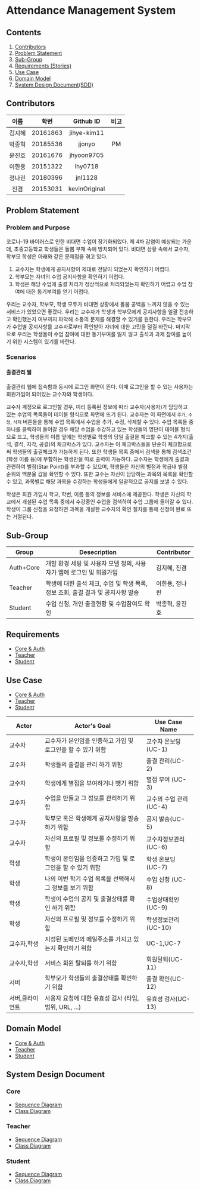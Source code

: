 # Attendance Management System
## Contents
1. [Contributors](#Contributors)
2. [Problem Statement](#Problem-Statement)
3. [Sub-Group](#Sub-Group)
4. [Requirements (Stories)](#Requirements)
5. [Use Case](#Use-Case)
6. [Domain Model](#Domain-Model)
7. [System Design Document(SDD)](#System-Design-Document)
## Contributors

|  이름  |   학번   |   Github ID   | 비고 |
| :----: | :------: | :-----------: | :--: |
| 김지혜 | 20161863 |  jihye-kim11  |
| 박종혁 | 20185536 |    jjonyo     |  PM  |
| 윤진호 | 20161676 |  jhyoon9705   |
| 이한용 | 20151322 |    lhy0718    |
| 정나린 | 20180396 |    jnl1128    |
|  진겸  | 20153031 | kevinOriginal |

## Problem Statement

### Problem and Purpose

코로나-19 바이러스로 인한 비대면 수업이 장기화되었다. 제 4차 감염이 예상되는 가운데, 초중고등학교 학생들은 돌봄 부재 속에 방치되어 있다. 비대면 상황 속에서 교수자, 학부모 학생은 아래와 같은 문제점을 겪고 있다.

1. 교수자는 학생에게 공지사항이 제대로 전달이 되었는지 확인하기 어렵다.
1. 학부모는 자녀의 수업 공지사항을 확인하기 어렵다.
1. 학생은 해당 수업에 출결 처리가 정상적으로 처리되었는지 확인하기 어렵고 수업 참여에 대한 동기부여를 얻기 어렵다.

우리는 교수자, 학부모, 학생 모두가 비대면 상황에서 돌봄 공백을 느끼지 않을 수 있는 서비스가 있었으면 좋겠다. 우리는 교수자가 학생과 학부모에게 공지사항을 일괄 전송하고 확인했는지 여부까지 파악해 소통의 문제를 해결할 수 있기를 원한다. 우리는 학부모가 수업별 공지사항를 교수자로부터 확인받아 자녀에 대한 고민을 덜길 바란다. 마지막으로 우리는 학생들이 수업 참여에 대한 동기부여를 잃지 않고 출석과 과제 참여를 높이기 위한 시스템이 있기를 바란다.

### Scenarios

#### 출결관리 웹

출결관리 웹에 접속함과 동시에 로그인 화면이 뜬다. 이때 로그인을 할 수 있는 사용자는 회원가입이 되어있는 교수자와 학생이다.

교수자 계정으로 로그인할 경우, 미리 등록된 정보에 따라 교수자(사용자)가 담당하고 있는 수업의 목록들이 테이블 형식으로 화면에 뜨기 된다. 교수자는 이 화면에서 `추가`, `수정`, `삭제` 버튼들을 통해 수업 목록에서 수업을 추가, 수정, 삭제할 수 있다. 수업 목록들 중 하나를 클릭하여 들어갈 경우 해당 수업을 수강하고 있는 학생들의 명단이 테이블 형식으로 뜨고, 학생들의 이름 옆에는 학생별로 학생의 당일 출결을 체크할 수 있는 4가지(출석, 결석, 지각, 공결)의 체크박스가 있다. 교수자는 이 체크박스들을 단순히 체크함으로써 학생들의 출결체크가 가능하게 된다.  또한 학생들 목록 중에서 검색을 통해 검색조건(학생 이름 등)에 부합하는 학생만을 따로 출력이 가능하다. 교수자는 학생에게 출결과 관련하여 별점(Star Point)를 부과할 수 있으며, 학생들은 자신의 별점과 학급내 별점 순위의 백분율 값을 확인할 수 있다. 또한 교수는 자신이 담당하는 과목의 목록을 확인할 수 있고, 과목별로 해당 과목을 수강하는 학생들에게 일괄적으로 공지를 보낼 수 있다.

학생은 회원 가입시 학교, 학번, 이름 등의 정보를 서비스에 제공한다. 학생은 자신의 학교에서 개설된 수업 목록 중에서 수강중인 수업을 검색하여 수업 그룹에 들어갈 수 있다. 학생이 그룹 신청을 요청하면 과목을 개설한 교수자의 확인 절차를 통해 신청이 완료 또는 거절된다.

## Sub-Group

| Group     | Desecription                                                                    | Contributor    |
| --------- | ------------------------------------------------------------------------------- | -------------- |
| Auth+Core | 개발 환경 세팅 및 사용자 모델 정의, 사용자가 앱에 로그인 및 회원가입            | 김지혜, 진겸   |
| Teacher   | 학생에 대한 출석 체크, 수업 및 학생 목록, 정보 조회, 출결 결과 및 공지사항 발송 | 이한용, 정나린 |
| Student   | 수업 신청, 개인 출결현황 및 수업참여도 확인                                     | 박종혁, 윤진호 |

## Requirements

- [Core & Auth](/docs/Core/Requirements.md)
- [Teacher](/docs/Teacher/Requirements.md)
- [Student](/docs/Student/Requirements.md)

## Use Case

- [Core & Auth](/docs/Core/UseCases.md)
- [Teacher](/docs/Teacher/UseCases.md)
- [Student](/docs/Student/Usecases.md)

Actor | Actor's Goal | Use Case Name
-|-|-
교수자 | 교수자가 본인임을 인증하고 가입 및 로그인을 할 수 있기 위함 | 교수자 온보딩 (UC-1)
교수자 | 학생들의 출결을 관리 하기 위함 | 출결 관리(UC-2)
교수자 | 학생에게 별점을 부여하거나 뺏기 위함 | 별점 부여 (UC-3)
교수자 | 수업을 만들고 그 정보를 관리하기 위함 | 교수의 수업 관리 (UC-4)
교수자 | 학부모 혹은 학생에게 공지사항을 발송하기 위함 | 공지 발송(UC-5)
교수자 | 자신의 프로필 및 정보를 수정하기 위함 | 교수자정보관리(UC-6)
학생 | 학생이 본인임을 인증하고 가입 및 로그인을 할 수 있기 위함 | 학생 온보딩 (UC-7)
학생 | 나의 이번 학기 수업 목록을 선택해서 그 정보를 보기 위함 | 수업 신청 (UC-8)
학생 | 학생이 수업의 공지 및 출결상태를 확인 하기 위함 | 수업상태확인(UC-9)
학생 | 자신의 프로필 및 정보를 수정하기 위함 | 학생정보관리(UC-10)
교수자,학생 | 지정된 도메인의 메일주소를 가지고 있는지 확인하기 위함 | UC-1,UC-7
교수자,학생 | 서비스 회원 탈퇴를 하기 위함 | 회원탈퇴(UC-11)
서버 | 학부모가 학생들의 출결상태를 확인하기 위함 | 출결 확인(UC-12)
서버,클라이언트 | 사용자 요청에 대한 유효성 검사 (타입, 범위, URL, ...) | 유효성 검사(UC-13)

## Domain Model

- [Core & Auth](/docs/Core/DomainModel.md)
- [Teacher](/docs/Teacher/DomainModel.md)
- [Student](/docs/Student/DomainModel.md)

## System Design Document

### Core
- [Sequence Diagram](/docs/Core/SequenceDiagram.md)
- [Class Diagram](/docs/Core/Classdiagram.md)

### Teacher
- [Sequence Diagram](/docs/Teacher/SequenceDiagram.md)
- [Class Diagram](/docs/Teacher/Classdiagram.md)

### Student
- [Sequence Diagram](/docs/Student/SequenceDiagram.md)
- [Class Diagram](/docs/Student/ClassDiagram.md)
